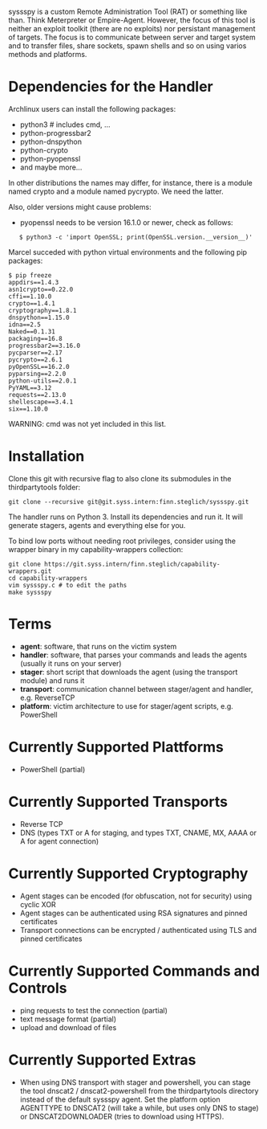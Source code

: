 
syssspy is a custom Remote Administration Tool (RAT) or something like than. Think Meterpreter or Empire-Agent. However, the focus of this tool is neither an exploit toolkit (there are no exploits) nor persistant management of targets. The focus is to communicate between server and target system and to transfer files, share sockets, spawn shells and so on using varios methods and platforms.


Dependencies for the Handler
============================

Archlinux users can install the following packages:

 * python3 # includes cmd, ...
 * python-progressbar2
 * python-dnspython
 * python-crypto
 * python-pyopenssl
 * and maybe more...

In other distributions the names may differ, for instance, there is a module named crypto and a module named pycrypto. We need the latter.

Also, older versions might cause problems:

 * pyopenssl needs to be version 16.1.0 or newer, check as follows:
 ```
    $ python3 -c 'import OpenSSL; print(OpenSSL.version.__version__)'
 ```

Marcel succeded with python virtual environments and the following pip packages:

```
$ pip freeze
appdirs==1.4.3
asn1crypto==0.22.0
cffi==1.10.0
crypto==1.4.1
cryptography==1.8.1
dnspython==1.15.0
idna==2.5
Naked==0.1.31
packaging==16.8
progressbar2==3.16.0
pycparser==2.17
pycrypto==2.6.1
pyOpenSSL==16.2.0
pyparsing==2.2.0
python-utils==2.0.1
PyYAML==3.12
requests==2.13.0
shellescape==3.4.1
six==1.10.0
```

WARNING: cmd was not yet included in this list.


Installation
============

Clone this git with recursive flag to also clone its submodules in the thirdpartytools folder:

```
git clone --recursive git@git.syss.intern:finn.steglich/syssspy.git
```

The handler runs on Python 3. Install its dependencies and run it. It will generate stagers, agents and everything else for you.

To bind low ports without needing root privileges, consider using the wrapper binary in my capability-wrappers collection:

```
git clone https://git.syss.intern/finn.steglich/capability-wrappers.git
cd capability-wrappers
vim syssspy.c # to edit the paths
make syssspy
```


Terms
=====

 * **agent**: software, that runs on the victim system
 * **handler**: software, that parses your commands and leads the agents (usually it runs on your server)
 * **stager**: short script that downloads the agent (using the transport module) and runs it
 * **transport**: communication channel between stager/agent and handler, e.g. ReverseTCP
 * **platform**: victim architecture to use for stager/agent scripts, e.g. PowerShell


Currently Supported Plattforms
==============================

 * PowerShell (partial)


Currently Supported Transports
==============================

 * Reverse TCP
 * DNS (types TXT or A for staging, and types TXT, CNAME, MX, AAAA or A for agent connection)


Currently Supported Cryptography
================================

 * Agent stages can be encoded (for obfuscation, not for security) using cyclic XOR
 * Agent stages can be authenticated using RSA signatures and pinned certificates
 * Transport connections can be encrypted / authenticated using TLS and pinned certificates


Currently Supported Commands and Controls
=========================================

 * ping requests to test the connection (partial)
 * text message format (partial)
 * upload and download of files


Currently Supported Extras
==========================

 * When using DNS transport with stager and powershell, you can stage the tool dnscat2 / dnscat2-powershell from the thirdpartytools directory instead of the default syssspy agent. Set the platform option AGENTTYPE to DNSCAT2 (will take a while, but uses only DNS to stage) or DNSCAT2DOWNLOADER (tries to download using HTTPS).

